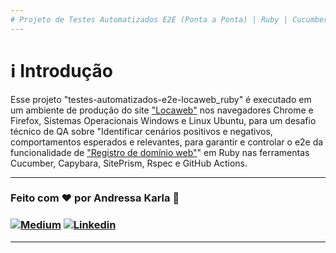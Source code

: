 ```yaml
---
# Projeto de Testes Automatizados E2E (Ponta a Ponta) | Ruby | Cucumber | Capybara | SitePrism | Rspec | GitHub Actions :test_tube:
---
```

# :information_source: Introdução
Esse projeto "testes-automatizados-e2e-locaweb_ruby" é executado em um ambiente de produção do site ["Locaweb"](https://www.locaweb.com.br/) nos navegadores Chrome e Firefox, Sistemas Operacionais Windows e Linux Ubuntu, para um desafio técnico de QA sobre "Identificar cenários positivos e negativos, comportamentos esperados e relevantes, para garantir e controlar o e2e da funcionalidade de ["Registro de domínio web"](https://www.locaweb.com.br/registro-de-dominio-web)" em Ruby nas ferramentas Cucumber, Capybara, SitePrism, Rspec e GitHub Actions.

---
### Feito com ❤️ por Andressa Karla :wave: 

### [![Medium](https://img.shields.io/badge/-Medium-595D60?style=plastic&logo=Medium&logoColor=white&link=https://medium.com/@andressakarla)](https://medium.com/@andressakarla) [![Linkedin](https://img.shields.io/badge/-LinkedIn-595D60?style=plastic&logo=Linkedin&logoColor=white&link=https://www.linkedin.com/in/andressakarla//)](https://www.linkedin.com/in/andressakarla/)

---
